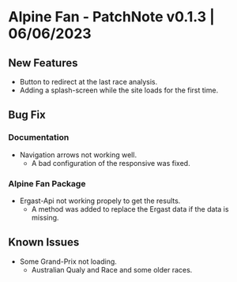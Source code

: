 # Alpine Fan - PatchNote v0.1.3 | 06/06/2023
## New Features
* Button to redirect at the last race analysis.
* Adding a splash-screen while the site loads for the first time.
## Bug Fix
### Documentation
* Navigation arrows not working well.
  * A bad configuration of the responsive was fixed.
### Alpine Fan Package
* Ergast-Api not working propely to get the results.
  * A method was added to replace the Ergast data if the data is missing.
## Known Issues
* Some Grand-Prix not loading.
  * Australian Qualy and Race and some older races.